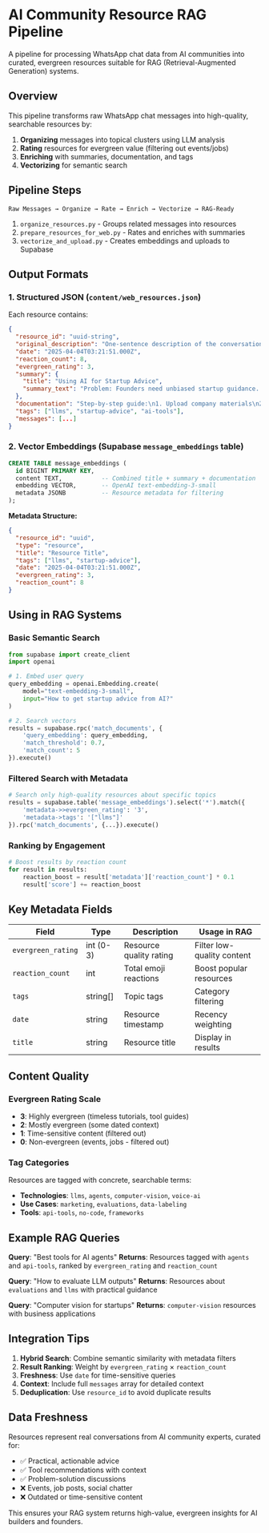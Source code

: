 # AI Community Resource RAG Pipeline

A pipeline for processing WhatsApp chat data from AI communities into curated, evergreen resources suitable for RAG (Retrieval-Augmented Generation) systems.

## Overview

This pipeline transforms raw WhatsApp chat messages into high-quality, searchable resources by:

1. **Organizing** messages into topical clusters using LLM analysis
2. **Rating** resources for evergreen value (filtering out events/jobs)
3. **Enriching** with summaries, documentation, and tags
4. **Vectorizing** for semantic search

## Pipeline Steps

```
Raw Messages → Organize → Rate → Enrich → Vectorize → RAG-Ready
```

1. `organize_resources.py` - Groups related messages into resources
2. `prepare_resources_for_web.py` - Rates and enriches with summaries
3. `vectorize_and_upload.py` - Creates embeddings and uploads to Supabase

## Output Formats

### 1. Structured JSON (`content/web_resources.json`)

Each resource contains:

```json
{
  "resource_id": "uuid-string",
  "original_description": "One-sentence description of the conversation",
  "date": "2025-04-04T03:21:51.000Z",
  "reaction_count": 8,
  "evergreen_rating": 3,
  "summary": {
    "title": "Using AI for Startup Advice",
    "summary_text": "Problem: Founders need unbiased startup guidance...\n\n• Use ChatGPT as startup therapist\n• Upload docs to Perplexity for critique..."
  },
  "documentation": "Step-by-step guide:\n1. Upload company materials\n2. Ask for detailed critique...",
  "tags": ["llms", "startup-advice", "ai-tools"],
  "messages": [...]
}
```

### 2. Vector Embeddings (Supabase `message_embeddings` table)

```sql
CREATE TABLE message_embeddings (
  id BIGINT PRIMARY KEY,
  content TEXT,           -- Combined title + summary + documentation
  embedding VECTOR,       -- OpenAI text-embedding-3-small
  metadata JSONB          -- Resource metadata for filtering
);
```

**Metadata Structure:**
```json
{
  "resource_id": "uuid",
  "type": "resource",
  "title": "Resource Title",
  "tags": ["llms", "startup-advice"],
  "date": "2025-04-04T03:21:51.000Z",
  "evergreen_rating": 3,
  "reaction_count": 8
}
```

## Using in RAG Systems

### Basic Semantic Search

```python
from supabase import create_client
import openai

# 1. Embed user query
query_embedding = openai.Embedding.create(
    model="text-embedding-3-small",
    input="How to get startup advice from AI?"
)

# 2. Search vectors
results = supabase.rpc('match_documents', {
    'query_embedding': query_embedding,
    'match_threshold': 0.7,
    'match_count': 5
}).execute()
```

### Filtered Search with Metadata

```python
# Search only high-quality resources about specific topics
results = supabase.table('message_embeddings').select('*').match({
    'metadata->>evergreen_rating': '3',
    'metadata->tags': '["llms"]'
}).rpc('match_documents', {...}).execute()
```

### Ranking by Engagement

```python
# Boost results by reaction count
for result in results:
    reaction_boost = result['metadata']['reaction_count'] * 0.1
    result['score'] += reaction_boost
```

## Key Metadata Fields

| Field | Type | Description | Usage in RAG |
|-------|------|-------------|--------------|
| `evergreen_rating` | int (0-3) | Resource quality rating | Filter low-quality content |
| `reaction_count` | int | Total emoji reactions | Boost popular resources |
| `tags` | string[] | Topic tags | Category filtering |
| `date` | string | Resource timestamp | Recency weighting |
| `title` | string | Resource title | Display in results |

## Content Quality

### Evergreen Rating Scale
- **3**: Highly evergreen (timeless tutorials, tool guides)
- **2**: Mostly evergreen (some dated context)
- **1**: Time-sensitive content (filtered out)
- **0**: Non-evergreen (events, jobs - filtered out)

### Tag Categories
Resources are tagged with concrete, searchable terms:
- **Technologies**: `llms`, `agents`, `computer-vision`, `voice-ai`
- **Use Cases**: `marketing`, `evaluations`, `data-labeling`
- **Tools**: `api-tools`, `no-code`, `frameworks`

## Example RAG Queries

**Query**: "Best tools for AI agents"
**Returns**: Resources tagged with `agents` and `api-tools`, ranked by `evergreen_rating` and `reaction_count`

**Query**: "How to evaluate LLM outputs" 
**Returns**: Resources about `evaluations` and `llms` with practical guidance

**Query**: "Computer vision for startups"
**Returns**: `computer-vision` resources with business applications

## Integration Tips

1. **Hybrid Search**: Combine semantic similarity with metadata filters
2. **Result Ranking**: Weight by `evergreen_rating` × `reaction_count`
3. **Freshness**: Use `date` for time-sensitive queries
4. **Context**: Include full `messages` array for detailed context
5. **Deduplication**: Use `resource_id` to avoid duplicate results

## Data Freshness

Resources represent real conversations from AI community experts, curated for:
- ✅ Practical, actionable advice
- ✅ Tool recommendations with context
- ✅ Problem-solution discussions
- ❌ Events, job posts, social chatter
- ❌ Outdated or time-sensitive content

This ensures your RAG system returns high-value, evergreen insights for AI builders and founders. 